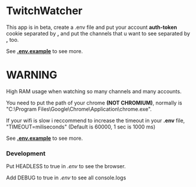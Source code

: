 # TwitchWatcher

This app is in beta, create a .env file and put your account **auth-token** cookie
separated by **,** and put the channels that u want to see separated by **,** too.

See **[.env.example](./.env.example)** to see more.

# WARNING

High RAM usage when watching so many channels and many accounts.

You need to put the path of your chrome **(NOT CHROMIUM)**, normally is "C:\Program Files\Google\Chrome\Application\chrome.exe".

If your wifi is slow i reccommend to increase the timeout in your **.env** file, "TIMEOUT=miliseconds" (Default is 60000, 1 sec is 1000 ms)

See **[.env.example](./.env.example)** to see more.

### Development

Put HEADLESS to true in _.env_ to see the browser.

Add DEBUG to true in _.env_ to see all console.logs
